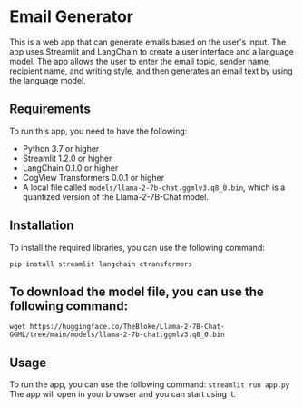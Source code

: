 # Email Generator

This is a web app that can generate emails based on the user's input. The app uses Streamlit and LangChain to create a user interface and a language model. The app allows the user to enter the email topic, sender name, recipient name, and writing style, and then generates an email text by using the language model.

## Requirements

To run this app, you need to have the following:

- Python 3.7 or higher
- Streamlit 1.2.0 or higher
- LangChain 0.1.0 or higher
- CogView Transformers 0.0.1 or higher
- A local file called `models/llama-2-7b-chat.ggmlv3.q8_0.bin`, which is a quantized version of the Llama-2-7B-Chat model.

## Installation

To install the required libraries, you can use the following command:


```pip install streamlit langchain ctransformers```


## To download the model file, you can use the following command:
```wget https://huggingface.co/TheBloke/Llama-2-7B-Chat-GGML/tree/main/models/llama-2-7b-chat.ggmlv3.q8_0.bin```


## Usage
To run the app, you can use the following command:
```streamlit run app.py```
The app will open in your browser and you can start using it.
